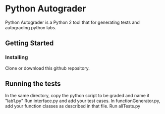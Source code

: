 # Python Autograder

Python Autograder is a Python 2 tool that for generating tests and autograding python labs.

## Getting Started


### Installing

Clone or download this github repository.


## Running the tests

In the same directory, copy the python script to be graded and name it "lab1.py"
Run interface.py and add your test cases.
In functionGenerator.py, add your function classes as described in that file.
Run allTests.py

